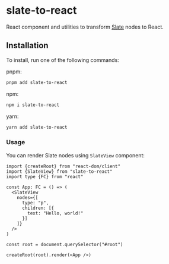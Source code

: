 # slate-to-react

React component and utilities to transform [Slate](https://github.com/ianstormtaylor/slate) nodes to React.

## Installation

To install, run one of the following commands:

pnpm:

```sh
pnpm add slate-to-react
```

npm:

```sh
npm i slate-to-react
```

yarn:

```sh
yarn add slate-to-react
```

### Usage

You can render Slate nodes using `SlateView` component:

```tsx
import {createRoot} from "react-dom/client"
import {SlateView} from "slate-to-react"
import type {FC} from "react"

const App: FC = () => (
  <SlateView
    nodes={[
      type: "p",
      children: [{
        text: "Hello, world!"
      }]
    ]}
  />
)

const root = document.querySelector("#root")

createRoot(root).render(<App />)
```
